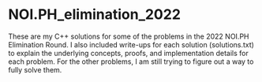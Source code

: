 # NOI.PH_elimination_2022
These are my C++ solutions for some of the problems in the 2022 NOI.PH Elimination Round.
I also included write-ups for each solution (solutions.txt) to explain the underlying
concepts, proofs, and implementation details for each problem. For the other problems, I 
am still trying to figure out a way to fully solve them.